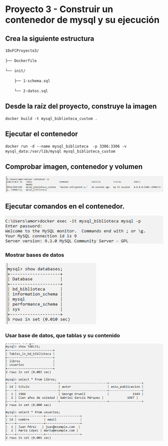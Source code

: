 # Proyecto 3 - Construir un contenedor de mysql y su ejecución

## Crea la siguiente estructura

```
10xFCProyecto3/

├── Dockerfile 

└── init/ 

    ├── 1-schema.sql 
    
    └── 2-datos.sql
```

## Desde la raíz del proyecto, construye la imagen

```docker
docker build -t mysql_biblioteca_custom .
```

## Ejecutar el contenedor

``` docker
docker run -d --name mysql_biblioteca  -p 3306:3306 -v mysql_data:/var/lib/mysql mysql_biblioteca_custom
```

## Comprobar imagen, contenedor y volumen
![alt text](image.png)


## Ejecutar comandos en el contenedor.
![alt text](image-1.png)

### Mostrar bases de datos

![alt text](image-2.png)

### Usar base de datos, que tablas y su contenido
![alt text](image-3.png)